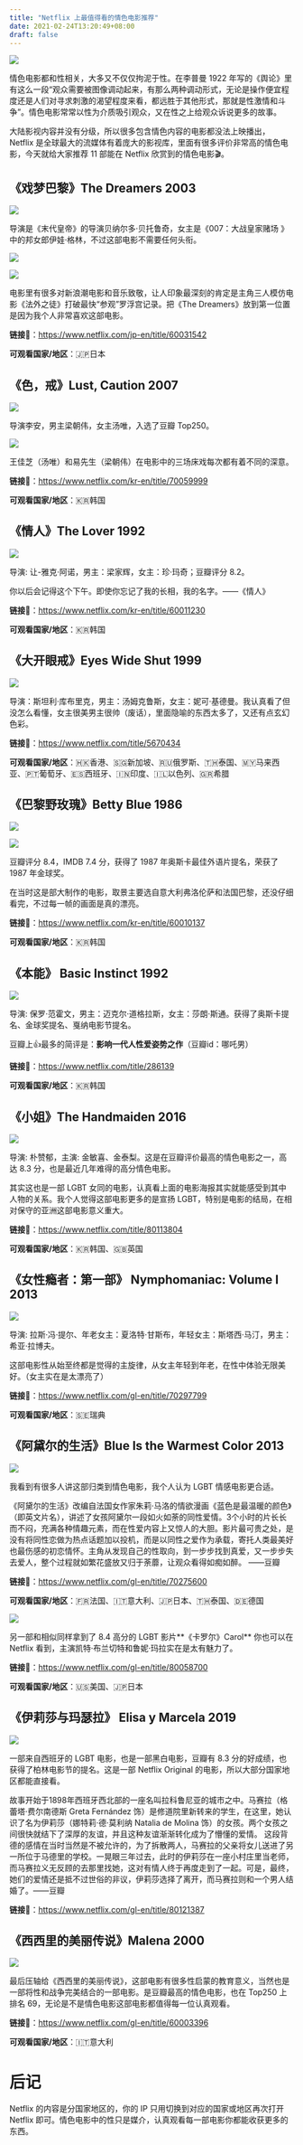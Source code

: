 ```yaml
---
title: "Netflix 上最值得看的情色电影推荐"
date: 2021-02-24T13:20:49+08:00
draft: false
---
```


![](https://oss.qust.me/img/20210224181612.jpg)

情色电影都和性相关，大多又不仅仅拘泥于性。在李普曼 1922 年写的《舆论》里有这么一段“观众需要被图像调动起来，有那么两种调动形式，无论是操作便宜程度还是人们对寻求刺激的渴望程度来看，都远胜于其他形式，那就是性激情和斗争”。情色电影常常以性为介质吸引观众，又在性之上给观众诉说更多的故事。

大陆影视内容并没有分级，所以很多包含情色内容的电影都没法上映播出，Netflix 是全球最大的流媒体有着庞大的影视库，里面有很多评价非常高的情色电影，今天就给大家推荐 11 部能在 Netflix 欣赏到的情色电影🎬。

## 《戏梦巴黎》The Dreamers 2003

![](https://oss.qust.me/img/20210224181612.jpg)

导演是《末代皇帝》的导演贝纳尔多·贝托鲁奇，女主是《007：大战皇家赌场 》中的邦女郎伊娃·格林，不过这部电影不需要任何头衔。

![](https://oss.qust.me/img/20210224190457.JPG)

![](https://oss.qust.me/img/20210224190440.JPG)

电影里有很多对新浪潮电影和音乐致敬，让人印象最深刻的肯定是主角三人模仿电影《法外之徒》打破最快“参观”罗浮宫记录。把《The Dreamers》放到第一位置是因为我个人非常喜欢这部电影。

**链接**🔗：https://www.netflix.com/jp-en/title/60031542

**可观看国家/地区**：🇯🇵日本

## 《色，戒》Lust, Caution 2007

![](https://oss.qust.me/img/20210224191503.jpg)

导演李安，男主梁朝伟，女主汤唯，入选了豆瓣 Top250。

![](https://oss.qust.me/img/20210224192135.jpg)

王佳芝（汤唯）和易先生（梁朝伟）在电影中的三场床戏每次都有着不同的深意。

**链接**🔗：https://www.netflix.com/kr-en/title/70059999

**可观看国家/地区**：🇰🇷韩国

## 《情人》The Lover 1992

![](https://oss.qust.me/img/20210224193033.jpg)

  导演: 让-雅克·阿诺，男主：梁家辉，女主：珍·玛奇；豆瓣评分 8.2。

你以后会记得这个下午。即使你忘记了我的长相，我的名字。——《情人》

**链接**🔗：https://www.netflix.com/kr-en/title/60011230

**可观看国家/地区**：🇰🇷韩国

## 《大开眼戒》Eyes Wide Shut 1999

![](https://oss.qust.me/img/20210224195059.jpg)

导演：斯坦利·库布里克，男主：汤姆克鲁斯，女主：妮可·基德曼。我认真看了但没怎么看懂，女主很美男主很帅（废话），里面隐喻的东西太多了，又还有点玄幻色彩。

**链接**🔗：https://www.netflix.com/title/5670434

**可观看国家/地区**：🇭🇰香港、🇸🇬新加坡、🇷🇺俄罗斯、🇹🇭泰国、🇲🇾马来西亚、🇵🇹葡萄牙、🇪🇸西班牙、🇮🇳印度、🇮🇱以色列、🇬🇷希腊

## 《巴黎野玫瑰》Betty Blue 1986

![](https://oss.qust.me/img/20210224200144.jpg)

![](https://oss.qust.me/img/20210224201710.jpg)

豆瓣评分 8.4，IMDB 7.4 分，获得了 1987 年奥斯卡最佳外语片提名，荣获了 1987 年金球奖。

在当时这是部大制作的电影，取景主要选自意大利弗洛伦萨和法国巴黎，还没仔细看完，不过每一帧的画面是真的漂亮。

**链接**🔗：https://www.netflix.com/kr-en/title/60010137

**可观看国家/地区**：🇰🇷韩国

## 《本能》 Basic Instinct 1992

![](https://oss.qust.me/img/20210224201948.jpg)

导演: 保罗·范霍文，男主：迈克尔·道格拉斯，女主：莎朗·斯通。获得了奥斯卡提名、金球奖提名、戛纳电影节提名。

豆瓣上👍最多的简评是：**影响一代人性爱姿势之作**（豆瓣id：哪吒男）

**链接**🔗：https://www.netflix.com/title/286139

**可观看国家/地区**：🇰🇷韩国

## 《小姐》The Handmaiden 2016

![](https://oss.qust.me/img/20210224203453.jpg)

导演: 朴赞郁，主演: 金敏喜、金泰梨。这是在豆瓣评价最高的情色电影之一，高达 8.3 分，也是最近几年难得的高分情色电影。

其实这也是一部 LGBT 女同的电影，认真看上面的电影海报其实就能感受到其中人物的关系。我个人觉得这部电影更多的是宣扬 LGBT，特别是电影的结局，在相对保守的亚洲这部电影意义重大。

**链接**🔗：https://www.netflix.com/title/80113804

**可观看国家/地区**：🇰🇷韩国、🇬🇧英国

## 《女性瘾者：第一部》 Nymphomaniac: Volume I 2013

![](https://oss.qust.me/img/20210224205447.jpg)

导演: 拉斯·冯·提尔、年老女主：夏洛特·甘斯布，年轻女主：斯塔西·马汀，男主：希亚·拉博夫。

这部电影性从始至终都是觉得的主旋律，从女主年轻到年老，在性中体验无限美好。（女主实在是太漂亮了）

**链接**🔗：https://www.netflix.com/gl-en/title/70297799

**可观看国家/地区**：🇸🇪瑞典

## 《阿黛尔的生活》Blue Is the Warmest Color 2013

![](https://oss.qust.me/img/20210224211015.jpg)

我看到有很多人讲这部归类到情色电影，我个人认为 LGBT 情感电影更合适。

《阿黛尔的生活》改编自法国女作家朱莉·马洛的情欲漫画《蓝色是最温暖的颜色》（即英文片名），讲述了女孩阿黛尔一段如火如荼的同性爱情。3个小时的片长长而不闷，充满各种情趣元素，而在性爱内容上又惊人的大胆。影片最可贵之处，是没有将同性恋做为热点话题加以投机，而是以同性之爱作为承载，寄托人类最美好也最伤感的初恋情怀。主角从发现自己的性取向，到一步步找到真爱，又一步步失去爱人，整个过程就如繁花盛放又归于荼蘼，让观众看得如痴如醉。 ——豆瓣

**链接**🔗：https://www.netflix.com/gl-en/title/70275600

**可观看国家/地区**：🇫🇷法国、🇮🇹意大利、🇯🇵日本、🇹🇭泰国、🇩🇪德国

![](https://oss.qust.me/img/20210224211702.jpg)

另一部和相似同样拿到了 8.4  高分的 LGBT 影片**《卡罗尔》Carol**  你也可以在 Netflix 看到，主演凯特·布兰切特和鲁妮·玛拉实在是太有魅力了。

**链接**🔗：https://www.netflix.com/gl-en/title/80058700

**可观看国家/地区**：🇺🇸美国、🇯🇵日本

## 《伊莉莎与玛瑟拉》 Elisa y Marcela 2019

![](https://oss.qust.me/img/20210224212202.jpg)

一部来自西班牙的 LGBT 电影，也是一部黑白电影，豆瓣有 8.3 分的好成绩，也获得了柏林电影节的提名。这是一部 Netflix Original 的电影，所以大部分国家地区都能直接看。

故事开始于1898年西班牙西北部的一座名叫拉科鲁尼亚的城市之中。马赛拉（格蕾塔·费尔南德斯 Greta Fernández 饰）是修道院里新转来的学生，在这里，她认识了名为伊莉莎（娜特莉·德·莫利纳 Natalia de Molina 饰）的女孩。两个女孩之间很快就结下了深厚的友谊，并且这种友谊渐渐转化成为了懵懂的爱情。 这段背德的感情在当时当然是不被允许的，为了拆散两人，马赛拉的父亲将女儿送进了另一所位于马德里的学校。一晃眼三年过去，此时的伊莉莎在一座小村庄里当老师，而马赛拉义无反顾的去那里找她，这对有情人终于再度走到了一起。可是，最终，她们的爱情还是抵不过世俗的非议，伊莉莎选择了离开，而马赛拉则和一个男人结婚了。——豆瓣

**链接**🔗：https://www.netflix.com/gl-en/title/80121387

## 《西西里的美丽传说》Malena 2000

![](https://oss.qust.me/img/20210224214047.jpg)

最后压轴给《西西里的美丽传说》，这部电影有很多性启蒙的教育意义，当然也是一部将性和战争完美结合的一部电影。是豆瓣最高的情色电影，也在 Top250 上排名 69，无论是不是情色电影这部电影都值得每一位认真观看。



**链接**🔗：https://www.netflix.com/gl-en/title/60003396

**可观看国家/地区**：🇮🇹意大利

# 后记



Netflix 的内容是分国家地区的，你的 IP 只用切换到对应的国家或地区再次打开 Netflix 即可。情色电影中的性只是媒介，认真观看每一部电影你都能收获更多的东西。



